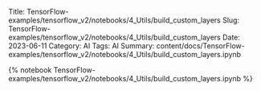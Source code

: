 Title: TensorFlow-examples/tensorflow_v2/notebooks/4_Utils/build_custom_layers
Slug: TensorFlow-examples/tensorflow_v2/notebooks/4_Utils/build_custom_layers
Date: 2023-06-11
Category: AI
Tags: AI
Summary: content/docs/TensorFlow-examples/tensorflow_v2/notebooks/4_Utils/build_custom_layers.ipynb

{% notebook TensorFlow-examples/tensorflow_v2/notebooks/4_Utils/build_custom_layers.ipynb %}